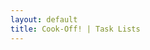 ```yaml
---
layout: default
title: Cook-Off! | Task Lists
---
```


<div id="cook-off-tasks"></div>

<script type="module">
  import TaskBoard from '/assets/js/components/TaskBoard.vue'
  import { createApp } from 'vue'
  import { getCurrentUserCanEdit } from '/assets/js/auth'

  const app = createApp({
    components: { TaskBoard },
    template: '<TaskBoard :canEdit="canEdit" />',
    data() {
      return {
        canEdit: false
      }
    },
    async mounted() {
      this.canEdit = await getCurrentUserCanEdit()
    }
  })
  app.mount('#cook-off-tasks')
</script>

<link rel="stylesheet" href="/assets/css/taskboard.css">